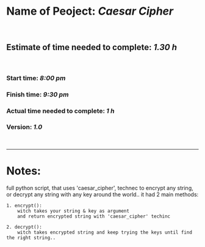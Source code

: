 # Name of Peoject: ***Caesar Cipher***

<br>

## Estimate of time needed to complete: ***1.30 h***

<br>

### Start time: ***8:00 pm***
### Finish time: ***9:30 pm***
### Actual time needed to complete: ***1 h***
### Version: ***1.0***


<br>
<hr>

# Notes:
full python script, that uses 'caesar_cipher', technec to encrypt any string, or decrypt any string with any key around the world..
it had 2 main methods: 

    1. encrypt():
        witch takes your string & key as argument
        and return encrypted string with 'caesar_cipher' techinc
    
    2. decrypt():
        witch takes encrypted string and keep trying the keys until find the right string..